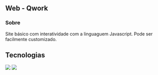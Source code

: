 <h2>Web - Qwork</h2>

<h3>Sobre</h3>

<p> Site básico com interatividade com a linguaguem Javascript. Pode ser facilmente customizado.</p>

## Tecnologias

<div>
  <img src="https://img.shields.io/badge/JavaScript-323330?style=for-the-badge&logo=javascript&logoColor=F7DF1E">
  <img src="https://img.shields.io/badge/HTML5-E34F26?style=for-the-badge&logo=html5&logoColor=white">
</div>
      

  

